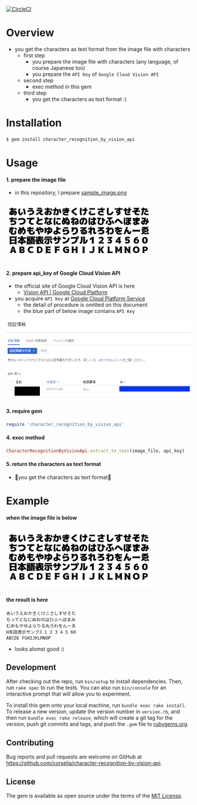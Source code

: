 [![CircleCI](https://circleci.com/gh/corselia/character-recognition-by-vision-api/tree/master.svg?style=svg)](https://circleci.com/gh/corselia/character-recognition-by-vision-api/tree/master)

# Overview
- you get the characters as text format from the image file with characters
    - first step
        - you prepare the image file with characters (any language, of course Japanese too)
        - you prepare the `API Key` of `Google Cloud Vision API`
    - second step
        - exec method in this gem
    - third step
        - you get the characters as text format :)

# Installation
```ruby
$ gem install character_recognition_by_vision_api
```

# Usage

#### 1. prepare the image file
- in this repository, I prepare [sample_image.png](spec/sample_image.png)

![sample_image.png](spec/sample_image.png "spec/sample_image.png")

#### 2. prepare api_key of Google Cloud Vision API
- the official site of Google Cloud Vision API is here
    - [Vision API | Google Cloud Platform](https://cloud.google.com/vision/)
- you acquire `API Key` at [Google Cloud Platform Service](https://console.cloud.google.com/)
    - the detail of procedure is omitted on this document
    - the blue part of below image contains `API Key`

![api_key](api_key.png "api_key.png")

#### 3. require gem
```ruby
require 'character_recognition_by_vision_api'
```

#### 4. exec method
```ruby
CharacterRecognitionByVisionApi.extract_to_text(image_file, api_key)
```

#### 5. return the characters as text format
- 🎉you get the characters as text format🎉

# Example

#### when the image file is below

![sample_image.png](spec/sample_image.png "spec/sample_image.png")

#### the result is here

```
あいうえおかきくけこさしすせそた
ちってとなにぬねのはひふへぼまみ
むめもやゆよらりる丸ろわをんーゑ
H本語表示サンプJ 1 2 3 4 5 60
ABCDE FGHIJKLMNOP
```

- looks alomst good :)

## Development

After checking out the repo, run `bin/setup` to install dependencies. Then, run `rake spec` to run the tests. You can also run `bin/console` for an interactive prompt that will allow you to experiment.

To install this gem onto your local machine, run `bundle exec rake install`. To release a new version, update the version number in `version.rb`, and then run `bundle exec rake release`, which will create a git tag for the version, push git commits and tags, and push the `.gem` file to [rubygems.org](https://rubygems.org).

## Contributing

Bug reports and pull requests are welcome on GitHub at https://github.com/corselia/character-recognition-by-vision-api.

## License

The gem is available as open source under the terms of the [MIT License](https://opensource.org/licenses/MIT).
